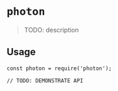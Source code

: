 # `photon`

> TODO: description

## Usage

```
const photon = require('photon');

// TODO: DEMONSTRATE API
```
